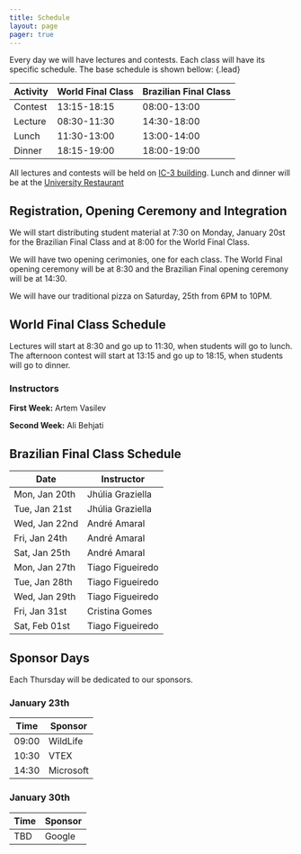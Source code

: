 ```yaml
---
title: Schedule
layout: page
pager: true
---
```


Every day we will have lectures and contests. Each class will have its specific schedule. The base schedule is shown bellow:
{.lead}

Activity | World Final Class | Brazilian Final Class
---------|-------------------|----------------------
Contest  | 13:15-18:15       | 08:00-13:00
Lecture  | 08:30-11:30       | 14:30-18:00
Lunch    | 11:30-13:00       | 13:00-14:00
Dinner   | 18:15-19:00       | 18:00-19:00

All lectures and contests will be held on [IC-3 building](https://www.google.com/maps/place/Instituto+de+Computa%C3%A7%C3%A3o/@-22.8132283,-47.0638092,18z/data=!4m5!3m4!1s0x0:0x35cb36a6a312ea5b!8m2!3d-22.8137764!4d-47.0640004). Lunch and dinner will be at the [University Restaurant](https://www.google.com/maps/place/Restaurante+Universit%C3%A1rio+-+Unicamp/@-22.8169862,-47.0728041,18z/data=!4m5!3m4!1s0x0:0x21d9dab5b4cf75ea!8m2!3d-22.817514!4d-47.0721962)

## Registration, Opening Ceremony and Integration

We will start distributing student material at 7:30 on Monday, January 20st for the Brazilian Final Class and at 8:00 for the World Final Class.

We will have two opening cerimonies, one for each class. The World Final opening ceremony will be at 8:30 and the Brazilian Final opening ceremony will be at 14:30.

We will have our traditional pizza on Saturday, 25th from 6PM to 10PM.

## World Final Class Schedule

Lectures will start at 8:30 and go up to 11:30, when students will go to lunch. The afternoon contest will start at 13:15 and go up to 18:15, when students will go to dinner.

### Instructors

**First Week:** Artem Vasilev

**Second Week:** Ali Behjati

## Brazilian Final Class Schedule

Date          | Instructor
--------------|-----------
Mon, Jan 20th | Jhúlia Graziella
Tue, Jan 21st | Jhúlia Graziella
Wed, Jan 22nd | André Amaral
Fri, Jan 24th | André Amaral
Sat, Jan 25th | André Amaral
Mon, Jan 27th | Tiago Figueiredo
Tue, Jan 28th | Tiago Figueiredo
Wed, Jan 29th | Tiago Figueiredo
Fri, Jan 31st | Cristina Gomes
Sat, Feb 01st | Tiago Figueiredo

## Sponsor Days

Each Thursday will be dedicated to our sponsors.

### January 23th
Time  | Sponsor
------|--------
09:00 | WildLife
10:30 | VTEX
14:30 | Microsoft


### January 30th

Time  | Sponsor
------|--------
TBD   | Google
